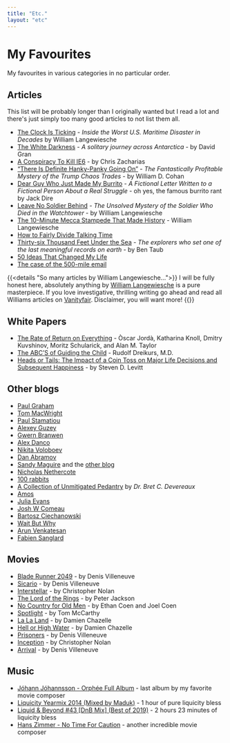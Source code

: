 ```yaml
---
title: "Etc."
layout: "etc"
---
```


# My Favourites

My favourites in various categories in no particular order.

## Articles

This list will be probably longer than I originally wanted but I read a lot and there's just simply too many
good articles to not list them all.

- [The Clock Is Ticking](https://www.vanityfair.com/news/2018/04/inside-el-faro-the-worst-us-maritime-disaster-in-decades) _- Inside the Worst U.S. Maritime Disaster in Decades_ by William Langewiesche
- [The White Darkness](https://www.newyorker.com/magazine/2018/02/12/the-white-darkness) _- A solitary journey across Antarctica_ - by David Gran
- [A Conspiracy To Kill IE6](https://blog.chriszacharias.com/a-conspiracy-to-kill-ie6) - by Chris Zacharias
- [“There Is Definite Hanky-Panky Going On”](https://www.vanityfair.com/news/2019/10/the-mystery-of-the-trump-chaos-trades) _- The Fantastically Profitable Mystery of the Trump Chaos Trades_ - by William D. Cohan
- [Dear Guy Who Just Made My Burrito](https://medium.com/@jackdire/dear-guy-who-just-made-my-burrito-fd08c0babb57) _- A Fictional Letter Written to a Fictional Person About a Real Struggle_ - oh yes, the famous burrito rant by Jack Dire
- [Leave No Soldier Behind](https://www.vanityfair.com/news/2019/01/the-unsolved-mystery-of-the-soldier-who-died-in-the-watchtower) _- The Unsolved Mystery of the Soldier Who Died in the Watchtower_ - by William Langewiesche
- [The 10-Minute Mecca Stampede That Made History](https://www.vanityfair.com/news/2018/01/the-mecca-stampede-that-made-history-hajj) - William Langewiesche
- [How to Fairly Divide Talking Time](https://mason.gmu.edu/~rhanson/equatalk.html)
- [Thirty-six Thousand Feet Under the Sea](https://www.newyorker.com/magazine/2020/05/18/thirty-six-thousand-feet-under-the-sea) _-  The explorers who set one of the last meaningful records on earth_ - by Ben Taub
- [50 Ideas That Changed My Life](https://www.perell.com/blog/50-ideas-that-changed-my-life)
- [The case of the 500-mile email](https://www.ibiblio.org/harris/500milemail.html)

{{<details "So many articles by William Langewiesche...">}}
I will be fully honest here, absolutely anything by
[William Langewiesche](https://en.wikipedia.org/wiki/William_Langewiesche) is a pure masterpiece.
If you love investigative, thrilling writing go ahead and read all Williams articles on
[Vanityfair](https://www.vanityfair.com/contributor/william-langewiesche). Disclaimer, you will want more!
{{</details>}}

## White Papers

- [The Rate of Return on Everything](https://economics.harvard.edu/files/economics/files/ms28533.pdf) - Òscar Jordà, Katharina Knoll, Dmitry Kuvshinov, Moritz Schularick, and Alan M. Taylor
- [The ABC’S of Guiding the Child](http://web.archive.org/web/20110725071610/http://www.carterandevans.com:80/portal/images/pdf/article70.pdf) - Rudolf Dreikurs, M.D.
- [Heads or Tails: The Impact of a Coin Toss on Major Life Decisions and Subsequent Happiness](https://www.nber.org/papers/w22487.pdf) - by Steven D. Levitt

## Other blogs

- [Paul Graham](http://paulgraham.com/articles.html)
- [Tom MacWright](https://macwright.com/)
- [Paul Stamatiou](https://paulstamatiou.com/)
- [Alexey Guzey](https://guzey.com/)
- [Gwern Branwen](https://www.gwern.net/index)
- [Alex Danco](https://alexdanco.com/)
- [Nikita Voloboev](https://nikitavoloboev.xyz/)
- [Dan Abramov](https://overreacted.io)
- [Sandy Maguire](https://reasonablypolymorphic.com/blog/archives/) and the [other blog](https://sandymaguire.me/blog/archives/)
- [Nicholas Nethercote](https://nnethercote.github.io)
- [100 rabbits](https://100r.co/site/home.html)
- [A Collection of Unmitigated Pedantry](https://acoup.blog) by _Dr. Bret C. Devereaux_
- [Amos](https://fasterthanli.me)
- [Julia Evans](https://jvns.ca)
- [Josh W Comeau](https://www.joshwcomeau.com)
- [Bartosz Ciechanowski](https://ciechanow.ski/archives/)
- [Wait But Why](https://waitbutwhy.com)
- [Arun Venkatesan](https://www.arun.is)
- [Fabien Sanglard](https://fabiensanglard.net/)

## Movies

- [Blade Runner 2049](https://www.imdb.com/title/tt1856101/) - by Denis Villeneuve
- [Sicario](https://www.imdb.com/title/tt3397884/) - by Denis Villeneuve
- [Interstellar](https://www.imdb.com/title/tt0816692/) - by Christopher Nolan
- [The Lord of the Rings](https://www.imdb.com/title/tt0120737/) - by Peter Jackson
- [No Country for Old Men](https://www.imdb.com/title/tt0477348/) - by Ethan Coen and Joel Coen
- [Spotlight](https://www.imdb.com/title/tt1895587/) - by Tom McCarthy
- [La La Land](https://www.imdb.com/title/tt3783958/) - by Damien Chazelle
- [Hell or High Water](https://www.imdb.com/title/tt2582782/) - by Damien Chazelle
- [Prisoners](https://www.imdb.com/title/tt1392214/) - by Denis Villeneuve
- [Inception](https://www.imdb.com/title/tt1375666/) - by Christopher Nolan
- [Arrival](https://www.imdb.com/title/tt2543164/) - by Denis Villeneuve

## Music

- [Jóhann Jóhannsson - Orphée Full Album](https://www.youtube.com/watch?v=AlftMNmDH00&list=PLgBvud2-uXRNyiYMgq8YO2hmlBmiE5w7J) - last album by my favorite movie composer
- [Liquicity Yearmix 2014 (Mixed by Maduk)](https://www.youtube.com/watch?v=MKHmwmEGFqI) - 1 hour of pure liquicity bless
- [Liquid & Beyond #43 \[DnB Mix\] (Best of 2019)](https://www.youtube.com/watch?v=hffu2JNcYV0) - 2 hours 23 minutes of liquicity bless
- [Hans Zimmer - No Time For Caution](https://www.youtube.com/watch?v=m3zvVGJrTP8) - another incredible movie composer

